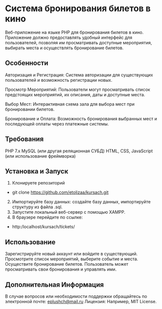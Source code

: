 # Система бронирования билетов в кино

Веб-приложение на языке PHP для бронирования билетов в кино. Приложение должно предоставлять удобный интерфейс для пользователей, позволяя им просматривать доступные мероприятия, выбирать места и осуществлять бронирование билетов.
## Особенности
Авторизация и Регистрация: Система авторизации для существующих пользователей и возможность регистрации новых.

Просмотр Мероприятий: Пользователи могут просматривать список предстоящих мероприятий, их описания, даты и доступные места.

Выбор Мест: Интерактивная схема зала для выбора мест при бронировании билетов.

Бронирование и Оплата: Возможность бронирования выбранных мест и последующей оплаты через платежные системы.
## Требования
PHP 7.x
MySQL (или другая реляционная СУБД)
HTML, CSS, JavaScript (или использование фреймворка)
## Установка и Запуск
1. Клонируете репозиторий 
- git clone https://github.com/etolizaa/kursach.git
2. Импортируйте базу данных: создайте базу данных, импортируйте структуру из файла .sql.
3. Запустите локальный веб-сервер с помощью XAMPP.
4. В браузере перейдите по ссылке:
- http:/localhost/kursach/tickets/
## Использование
Зарегистрируйте новый аккаунт или войдите в существующий.
Просмотрите список мероприятий, выберите событие и места.
Осуществите бронирование билетов.
Пользователь может просматривать свои бронирования и управлять ими.
## Дополнительная Информация
В случае вопросов или необходимости поддержки обращайтесь по электронной почте: eplushch@mail.ru
Лицензия: Например, MIT License.
